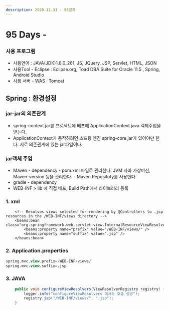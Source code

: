 ```yaml
---
description: 2020.12.31 - 95일차
---
```


# 95 Days -

### 사용 프로그램

* 사용언어 : JAVA\(JDK\)1.8.0\_261, JS, JQuery, JSP, Servlet, HTML, JSON
* 사용Tool  - Eclipse : Eclipse.org, Toad DBA Suite for Oracle 11.5 , Spring, Android Studio
* 사용 서버 - WAS : Tomcat

## Spring  : 환경설정

### jar-jar의 의존관계

* spring-context.jar를 프로젝트에 배포해 ApplicationContext.java 객체주입을 받는다.
* ApplicationContext가 동작하려면 스프링 엔진 spring-core.jar가 있어야만 한다. 서로 의존관계에 있는 jar파일이다.

### jar객체 주입

* Maven - dependency - pom.xml 파일로 관리한다.   JVM 자바 가상머신, Maven-version 등을 관리한다. - Maven Repositoty를 사용한다.
* gradle - dependency
* WEB-INF &gt; lib 에 직접 배포, Build Path에서 라이브러리 등록

### 1. xml

```markup
	<!-- Resolves views selected for rendering by @Controllers to .jsp resources in the /WEB-INF/views directory -->
	<beans:bean class="org.springframework.web.servlet.view.InternalResourceViewResolver">
		<beans:property name="prefix" value="/WEB-INF/views/" />
		<beans:property name="suffix" value=".jsp" />
	</beans:bean>
```

### 2. Application.properties

```sql
spring.mvc.view.prefix=/WEB-INF/views/
spring.mvc.view.suffix=.jsp
```

### 3. JAVA

```java
	public void configureViewResolvers(ViewResolverRegistry registry) {//ViewResolverRegistry는 spring-web에서 제공한다. 디펜던시작성하기
		logger.info("configureViewResolvers 메서드 호출 성공");		
		registry.jsp("/WEB-INF/views/", ".jsp");
	}
```

